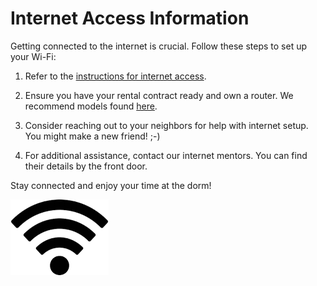 # Internet Access Information

Getting connected to the internet is crucial. Follow these steps to set up your Wi-Fi:

1. Refer to the [instructions for internet access](https://stw-bonn.de/en/support/firststeps/start).

2. Ensure you have your rental contract ready and own a router. We recommend models found [here](https://stw-bonn.de/en/support/internet/wlan_basic).

3. Consider reaching out to your neighbors for help with internet setup. You might make a new friend! ;-)

4. For additional assistance, contact our internet mentors. You can find their details by the front door.

Stay connected and enjoy your time at the dorm!

![Wi-Fi setup](images/wifi.jpg)
